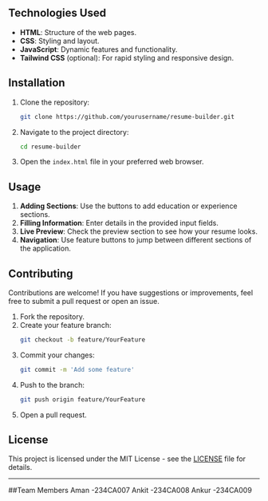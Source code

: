 
## Technologies Used

- **HTML**: Structure of the web pages.
- **CSS**: Styling and layout.
- **JavaScript**: Dynamic features and functionality.
- **Tailwind CSS** (optional): For rapid styling and responsive design.

## Installation

1. Clone the repository:
   ```bash
   git clone https://github.com/yourusername/resume-builder.git
   ```

2. Navigate to the project directory:
   ```bash
   cd resume-builder
   ```

3. Open the `index.html` file in your preferred web browser.

## Usage

1. **Adding Sections**: Use the buttons to add education or experience sections.
2. **Filling Information**: Enter details in the provided input fields.
3. **Live Preview**: Check the preview section to see how your resume looks.
4. **Navigation**: Use feature buttons to jump between different sections of the application.

## Contributing

Contributions are welcome! If you have suggestions or improvements, feel free to submit a pull request or open an issue.

1. Fork the repository.
2. Create your feature branch:
   ```bash
   git checkout -b feature/YourFeature
   ```
3. Commit your changes:
   ```bash
   git commit -m 'Add some feature'
   ```
4. Push to the branch:
   ```bash
   git push origin feature/YourFeature
   ```
5. Open a pull request.

## License

This project is licensed under the MIT License - see the [LICENSE](LICENSE) file for details.

---
##Team Members
Aman -234CA007
Ankit -234CA008
Ankur -234CA009
